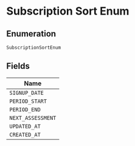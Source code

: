 
# Subscription Sort Enum

## Enumeration

`SubscriptionSortEnum`

## Fields

| Name |
|  --- |
| `SIGNUP_DATE` |
| `PERIOD_START` |
| `PERIOD_END` |
| `NEXT_ASSESSMENT` |
| `UPDATED_AT` |
| `CREATED_AT` |


